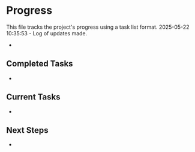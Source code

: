 # Progress

This file tracks the project's progress using a task list format.
2025-05-22 10:35:53 - Log of updates made.

*

## Completed Tasks

*   

## Current Tasks

*   

## Next Steps

*